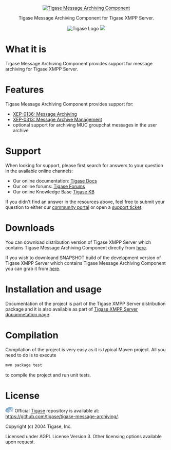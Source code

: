 <p align="center">
  <a href="https://tigase.net/">
    <img
      alt="Tigase Message Archiving Component"
      src="https://github.com/tigaseinc/website-assets/raw/master/tigase/images/tigase-logo.png?raw=true"
      width="300"
    />
  </a>
</p>

<p align="center">
  Tigase Message Archiving Component for Tigase XMPP Server.
</p>

<p align="center">
  <img alt="Tigase Logo" src="https://github.com/tigaseinc/website-assets/raw/master/tigase/images/tigase-logo.png?raw=true" width="25"/>
  <img src="https://tc.tigase.net/app/rest/builds/buildType:(id:TigaseMessageArchiving_Build)/statusIcon" width="100"/>
</p>

# What it is

Tigase Message Archiving Component provides support for message archiving for Tigase XMPP Server.

# Features

Tigase Message Archiving Component provides support for:
* [XEP-0136: Message Archiving](https://xmpp.org/extensions/xep-0136.html)
* [XEP-0313: Message Archive Management](https://xmpp.org/extensions/xep-0313.html)
* optional support for archiving MUC groupchat messages in the user archive

# Support

When looking for support, please first search for answers to your question in the available online channels:

* Our online documentation: [Tigase Docs](https://docs.tigase.net)
* Our online forums: [Tigase Forums](https://help.tigase.net/portal/community)
* Our online Knowledge Base [Tigase KB](https://help.tigase.net/portal/kb)

If you didn't find an answer in the resources above, feel free to submit your question to either our 
[community portal](https://help.tigase.net/portal/community) or open a [support ticket](https://help.tigase.net/portal/newticket).

# Downloads

You can download distribution version of Tigase XMPP Server which contains Tigase Message Archiving Component directly from [here](https://github.com/tigaseinc/tigase-server/releases).

If you wish to downloand SNAPSHOT build of the development version of Tigase XMPP Server which contains Tigase Message Archiving Component you can grab it from [here](https://build.tigase.net/nightlies/dists/latest/tigase-server-dist-max.zip).

# Installation and usage

Documentation of the project is part of the Tigase XMPP Server distribution package and it is also available as part of [Tigase XMPP Server documnetation page](https://docs.tigase.net/).

# Compilation 

Compilation of the project is very easy as it is typical Maven project. All you need to do is to execute
````bash
mvn package test
````
to compile the project and run unit tests.

# License

<img alt="Tigase Tigase Logo" src="https://github.com/tigase/website-assets/blob/master/tigase/images/tigase-logo.png?raw=true" width="25"/> Official <a href="https://tigase.net/">Tigase</a> repository is available at: https://github.com/tigase/tigase-message-archiving/.

Copyright (c) 2004 Tigase, Inc.

Licensed under AGPL License Version 3. Other licensing options available upon request.
